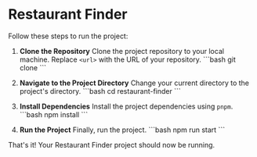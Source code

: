# Restaurant Finder

Follow these steps to run the project:


1. **Clone the Repository**
   Clone the project repository to your local machine. Replace `<url>` with the URL of your repository.
   \`\`\`bash
   git clone <url>
   \`\`\`

2. **Navigate to the Project Directory**
   Change your current directory to the project's directory.
   \`\`\`bash
   cd restaurant-finder
   \`\`\`

3. **Install Dependencies**
   Install the project dependencies using `pnpm`.
   \`\`\`bash
   npm install
   \`\`\`

4. **Run the Project**
   Finally, run the project.
   \`\`\`bash
   npm run start
   \`\`\`

That's it! Your Restaurant Finder project should now be running.
